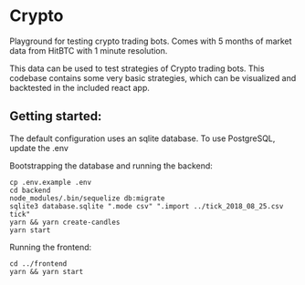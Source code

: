 # Crypto
Playground for testing crypto trading bots.
Comes with 5 months of market data from HitBTC with 1 minute resolution.

This data can be used to test strategies of Crypto trading bots.
This codebase contains some very basic strategies, which can be visualized and backtested in the included react app.

## Getting started:
The default configuration uses an sqlite database.
To use PostgreSQL, update the .env

Bootstrapping the database and running the backend:
```
cp .env.example .env
cd backend
node_modules/.bin/sequelize db:migrate
sqlite3 database.sqlite ".mode csv" ".import ../tick_2018_08_25.csv tick"
yarn && yarn create-candles
yarn start
```

Running the frontend:

```
cd ../frontend
yarn && yarn start
```

